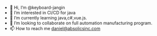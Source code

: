 - 👋 Hi, I’m @keyboard-jangin
- 👀 I’m interested in CI/CD for java
- 🌱 I’m currently learning java,c#,vue.js.
- 💞️ I’m looking to collaborate on full automation manufacturing program.
- 📫 How to reach me daniel@absolicsinc.com

<!---
keyboard-jangin/keyboard-jangin is a ✨ special ✨ repository because its `README.md` (this file) appears on your GitHub profile.
You can click the Preview link to take a look at your changes.
--->
